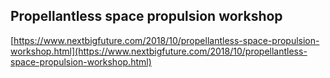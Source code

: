 ## Propellantless space propulsion workshop
  
  [https://www.nextbigfuture.com/2018/10/propellantless-space-propulsion-workshop.html](https://www.nextbigfuture.com/2018/10/propellantless-space-propulsion-workshop.html)